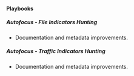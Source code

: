 
#### Playbooks

##### Autofocus - File Indicators Hunting

- Documentation and metadata improvements.
##### Autofocus - Traffic Indicators Hunting

- Documentation and metadata improvements.

